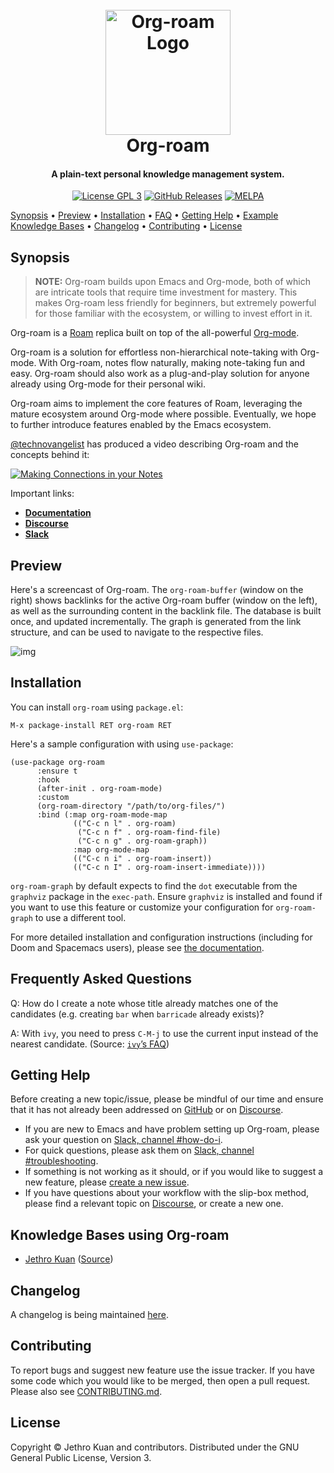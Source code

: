 <h1 align="center">
<br>
<a href="https://www.orgroam.com/"><img src="https://raw.githubusercontent.com/org-roam/org-roam/369753c98b5612843948809a638cb9997b2599e0/doc/img/logo.svg" alt="Org-roam Logo" width="200"></a>
<br>
Org-roam
<br>
</h1>

<h4 align="center">A plain-text personal knowledge management system. </h4>

<p align="center">
<a href="https://www.gnu.org/licenses/gpl-3.0.txt"><img src="https://img.shields.io/badge/license-GPL_3-green.svg" alt="License GPL 3"></a>
<a href="https://github.com/org-roam/org-roam/releases"><img src="https://img.shields.io/github/v/release/org-roam/org-roam" alt="GitHub Releases"></a>
<a href="https://melpa.org/#/org-roam"><img src="https://melpa.org/packages/org-roam-badge.svg" alt="MELPA"></a>
</p>

<p align="center">

<a href="#synopsis">Synopsis</a> •
<a href="#preview">Preview</a> •
<a href="#installation">Installation</a> •
<a href="#frequently-asked-questions">FAQ</a> •
<a href="#getting-help">Getting Help</a> •
<a href="#knowledge-bases-using-org-roam">Example Knowledge Bases</a> •
<a href="#changelog">Changelog</a> •
<a href="#contributing">Contributing</a> •
<a href="#license">License</a>
</p>




## Synopsis

> **NOTE:** Org-roam builds upon Emacs and Org-mode, both of which are intricate
> tools that require time investment for mastery. This makes Org-roam less
> friendly for beginners, but extremely powerful for those familiar with the
> ecosystem, or willing to invest effort in it.

Org-roam is a [Roam][roamresearch] replica built on top of the
all-powerful [Org-mode][org].

Org-roam is a solution for effortless non-hierarchical note-taking
with Org-mode. With Org-roam, notes flow naturally, making note-taking
fun and easy. Org-roam should also work as a plug-and-play solution
for anyone already using Org-mode for their personal wiki.

Org-roam aims to implement the core features of Roam, leveraging the
mature ecosystem around Org-mode where possible. Eventually, we hope
to further introduce features enabled by the Emacs ecosystem.

[@technovangelist](https://github.com/technovangelist/) has produced a video
describing Org-roam and the concepts behind it:

[![Making Connections in your Notes](http://img.youtube.com/vi/Lg61ocfxk3c/0.jpg)](http://www.youtube.com/watch?v=Lg61ocfxk3c "Making Connections in your Notes")

Important links:

- **[Documentation][docs]**
- **[Discourse][discourse]**
- **[Slack][slack]**

## Preview

Here's a screencast of Org-roam. The `org-roam-buffer` (window on the
right) shows backlinks for the active Org-roam buffer (window on the
left), as well as the surrounding content in the backlink file. The
database is built once, and updated incrementally. The graph is
generated from the link structure, and can be used to navigate to the
respective files.

![img](doc/images/org-roam-graph.gif)

## Installation

You can install `org-roam` using `package.el`:

```
M-x package-install RET org-roam RET
```

Here's a sample configuration with using `use-package`:

```emacs-lisp
(use-package org-roam
      :ensure t
      :hook
      (after-init . org-roam-mode)
      :custom
      (org-roam-directory "/path/to/org-files/")
      :bind (:map org-roam-mode-map
              (("C-c n l" . org-roam)
               ("C-c n f" . org-roam-find-file)
               ("C-c n g" . org-roam-graph))
              :map org-mode-map
              (("C-c n i" . org-roam-insert))
              (("C-c n I" . org-roam-insert-immediate))))
```

`org-roam-graph` by default expects to find the `dot` executable
from the `graphviz` package in the `exec-path`.
Ensure `graphviz` is installed and found if you want to use this
feature or customize your configuration for `org-roam-graph` to use a
different tool.

For more detailed installation and configuration instructions (including for
Doom and Spacemacs users), please see [the
documentation][docs].

## Frequently Asked Questions

Q: How do I create a note whose title already matches one of the candidates (e.g. creating `bar` when `barricade` already exists)?

A: With `ivy`, you need to press `C-M-j` to use the current input instead of the nearest candidate. (Source: [`ivy`’s
  FAQ](https://github.com/abo-abo/swiper#frequently-asked-questions))

## Getting Help

Before creating a new topic/issue, please be mindful of our time and ensure
that it has not already been addressed on
[GitHub][issues] or on
[Discourse][discourse].

- If you are new to Emacs and have problem setting up Org-roam, please ask your question on [Slack, channel #how-do-i][slack].
- For quick questions, please ask them on [Slack, channel #troubleshooting][slack].
- If something is not working as it should, or if you would like to suggest a new feature, please [create a new issue][issues].
- If you have questions about your workflow with the slip-box method, please find a relevant topic on [Discourse][discourse], or create a new one.

## Knowledge Bases using Org-roam

- [Jethro Kuan](https://braindump.jethro.dev/)
  ([Source](https://github.com/jethrokuan/braindump/tree/master/org))

## Changelog

A changelog is being maintained [here](CHANGELOG.md).

## Contributing

To report bugs and suggest new feature use the issue tracker. If you
have some code which you would like to be merged, then open a pull
request. Please also see [CONTRIBUTING.md](.github/CONTRIBUTING.md).

## License

Copyright © Jethro Kuan and contributors. Distributed under the GNU
General Public License, Version 3.

[roamresearch]: https://www.roamresearch.com/
[org]: https://orgmode.org/
[badge-license]: https://img.shields.io/badge/license-GPL_3-green.svg
[docs]: https://www.orgroam.com/manual/
[discourse]: https://org-roam.discourse.group/
[slack]: https://join.slack.com/t/orgroam/shared_invite/zt-deoqamys-043YQ~s5Tay3iJ5QRI~Lxg
[issues]: https://github.com/org-roam/org-roam/issues
